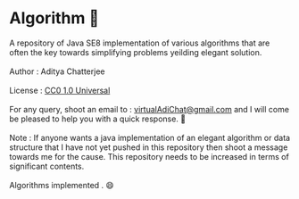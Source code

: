 # Algorithm :ghost: <br>
A repository of Java SE8 implementation of various algorithms that are often the key towards simplifying problems yeilding elegant solution.<br><br>
Author : Aditya Chatterjee<br><br>
License : [CC0 1.0 Universal](https://github.com/AdiChat/Algorithm/blob/master/LICENSE)<br><br>
For any query, shoot an email to : virtualAdiChat@gmail.com and I will come be pleased to help you with a quick response. :tea: <br><br>
Note : If anyone wants a java implementation of an elegant algorithm or data structure that I have not yet pushed in this repository then shoot a message towards me for the cause. This repository needs to be increased in terms of significant contents.<br><br>
Algorithms implemented . :smile: 
